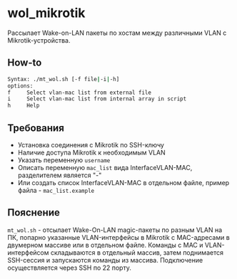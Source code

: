 # wol_mikrotik

Рассылает Wake-on-LAN пакеты по хостам между различными VLAN c Mikrotik-устройства.

## How-to
```bash
Syntax: ./mt_wol.sh [-f file|-i|-h]
options:
f     Select vlan-mac list from external file
i     Select vlan-mac list from internal array in script
h     Help
```

## Требования

 - Установка соединения с Mikrotik по SSH-ключу
 - Наличие доступа Mikrotik к необходимым VLAN
 - Указать переменную `username`
 - Описать переменную `mac_list` вида InterfaceVLAN-MAC, разделителем является "-"
 - Или создать список InterfaceVLAN-MAC в отдельном файле, пример файла - `mac_list.example`

## Пояснение
`mt_wol.sh` - отсылает Wake-On-LAN magic-пакеты по разным VLAN на ПК, попарно указанные VLAN-интерфейсы в Mikrotik с MAC-адресами в двумерном массиве или в отдельном файле. Команды с MAC и VLAN-интерфейсом складываются в отдельный массив, затем поднимается SSH-сессия и запускаются команды из массива. Подключение осуществляется через SSH по 22 порту.
